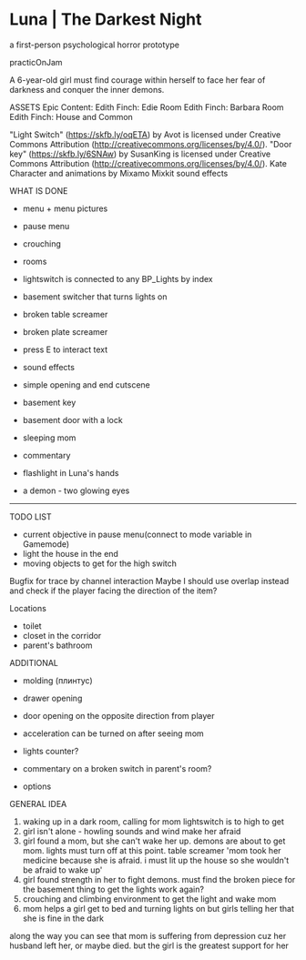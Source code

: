 # Luna | The Darkest Night
a first-person psychological horror prototype

practicOnJam

A 6-year-old girl must find courage within herself to face her fear of darkness and conquer the inner demons.

ASSETS
Epic Content:
Edith Finch: Edie Room
Edith Finch: Barbara Room
Edith Finch: House and Common

"Light Switch" (https://skfb.ly/oqETA) by Avot is licensed under Creative Commons Attribution (http://creativecommons.org/licenses/by/4.0/).
"Door key" (https://skfb.ly/6SNAw) by SusanKing is licensed under Creative Commons Attribution (http://creativecommons.org/licenses/by/4.0/).
Kate Character and animations by Mixamo
Mixkit sound effects

WHAT IS DONE

- menu + menu pictures
- pause menu
- crouching
- rooms
- lightswitch is connected to any BP_Lights by index
- basement switcher that turns lights on
- broken table screamer
- broken plate screamer
- press E to interact text
- sound effects
- simple opening and end cutscene 

- basement key
- basement door with a lock
- sleeping mom
- commentary
- flashlight in Luna's hands
- a demon - two glowing eyes


----------

TODO LIST

- current objective in pause menu(connect to mode variable in Gamemode)
- light the house in the end
- moving objects to get for the high switch

Bugfix for trace by channel interaction
Maybe I should use overlap instead and check if the player facing the direction of the item?

Locations
- toilet
- closet in the corridor
- parent's bathroom

ADDITIONAL
- molding (плинтус)
- drawer opening
- door opening on the opposite direction from player
- acceleration can be turned on after seeing mom
- lights counter? 
- commentary on a broken switch in parent's room?

- options

GENERAL IDEA

1. waking up in a dark room, calling for mom
lightswitch is to high to get
2. girl isn't alone - howling sounds and wind make her afraid
3. girl found a mom, but she can't wake her up. demons are about to get mom. 
lights must turn off at this point. table screamer
	'mom took her medicine because she is afraid. i must lit up the house so she wouldn't be afraid to wake up'
4. girl found strength in her to fight demons. 
	must find the broken piece for the basement thing to get the lights work again?
5. crouching and climbing environment to get the light and wake mom
6. mom helps a girl get to bed and turning lights on but girls telling her that she is fine in the dark

along the way you can see that mom is suffering from depression cuz her husband left her, or maybe died. but the girl is the greatest support for her
